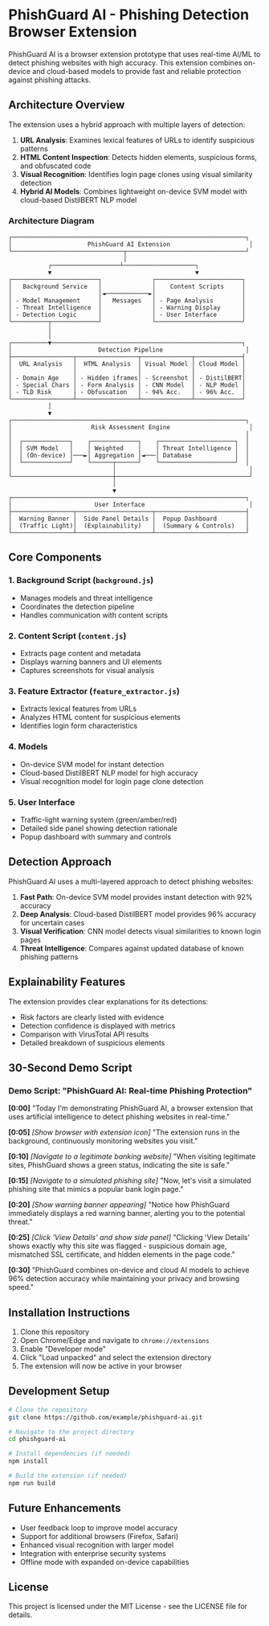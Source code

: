 # PhishGuard AI - Phishing Detection Browser Extension

PhishGuard AI is a browser extension prototype that uses real-time AI/ML to detect phishing websites with high accuracy. This extension combines on-device and cloud-based models to provide fast and reliable protection against phishing attacks.

## Architecture Overview

The extension uses a hybrid approach with multiple layers of detection:

1. **URL Analysis**: Examines lexical features of URLs to identify suspicious patterns
2. **HTML Content Inspection**: Detects hidden elements, suspicious forms, and obfuscated code
3. **Visual Recognition**: Identifies login page clones using visual similarity detection
4. **Hybrid AI Models**: Combines lightweight on-device SVM model with cloud-based DistilBERT NLP model

### Architecture Diagram

```
┌─────────────────────────────────────────────────────────────────┐
│                     PhishGuard AI Extension                      │
└───────────────────────────────┬─────────────────────────────────┘
                                │
           ┌───────────────────┴────────────────────┐
           ▼                                        ▼
┌────────────────────────┐              ┌────────────────────────┐
│   Background Service   │              │    Content Scripts     │
│                        │◄────────────►│                        │
│ - Model Management     │   Messages   │ - Page Analysis        │
│ - Threat Intelligence  │              │ - Warning Display      │
│ - Detection Logic      │              │ - User Interface       │
└──────────┬─────────────┘              └────────────────────────┘
           │
           │
┌──────────▼─────────────────────────────────────────────────────┐
│                        Detection Pipeline                       │
├─────────────────┬─────────────────┬──────────────┬─────────────┤
│  URL Analysis   │  HTML Analysis  │ Visual Model │ Cloud Model │
│                 │                 │              │             │
│ - Domain Age    │ - Hidden iframes│ - Screenshot │ - DistilBERT│
│ - Special Chars │ - Form Analysis │ - CNN Model  │ - NLP Model │
│ - TLD Risk      │ - Obfuscation   │ - 94% Acc.   │ - 96% Acc.  │
└─────────────────┴─────────────────┴──────────────┴─────────────┘
           │
           ▼
┌─────────────────────────────────────────────────────────────────┐
│                      Risk Assessment Engine                      │
│                                                                 │
│  ┌─────────────┐    ┌─────────────┐    ┌─────────────────────┐  │
│  │ SVM Model   │    │ Weighted    │    │ Threat Intelligence │  │
│  │ (On-device) │───►│ Aggregation │◄───│ Database            │  │
│  └─────────────┘    └──────┬──────┘    └─────────────────────┘  │
│                            │                                     │
└────────────────────────────┼─────────────────────────────────────┘
                             │
                             ▼
┌─────────────────────────────────────────────────────────────────┐
│                       User Interface                             │
├─────────────────┬─────────────────────┬─────────────────────────┤
│  Warning Banner │  Side Panel Details │  Popup Dashboard        │
│  (Traffic Light)│  (Explainability)   │  (Summary & Controls)   │
└─────────────────┴─────────────────────┴─────────────────────────┘
```

## Core Components

### 1. Background Script (`background.js`)
- Manages models and threat intelligence
- Coordinates the detection pipeline
- Handles communication with content scripts

### 2. Content Script (`content.js`)
- Extracts page content and metadata
- Displays warning banners and UI elements
- Captures screenshots for visual analysis

### 3. Feature Extractor (`feature_extractor.js`)
- Extracts lexical features from URLs
- Analyzes HTML content for suspicious elements
- Identifies login form characteristics

### 4. Models
- On-device SVM model for instant detection
- Cloud-based DistilBERT NLP model for high accuracy
- Visual recognition model for login page clone detection

### 5. User Interface
- Traffic-light warning system (green/amber/red)
- Detailed side panel showing detection rationale
- Popup dashboard with summary and controls

## Detection Approach

PhishGuard AI uses a multi-layered approach to detect phishing websites:

1. **Fast Path**: On-device SVM model provides instant detection with 92% accuracy
2. **Deep Analysis**: Cloud-based DistilBERT model provides 96% accuracy for uncertain cases
3. **Visual Verification**: CNN model detects visual similarities to known login pages
4. **Threat Intelligence**: Compares against updated database of known phishing patterns

## Explainability Features

The extension provides clear explanations for its detections:

- Risk factors are clearly listed with evidence
- Detection confidence is displayed with metrics
- Comparison with VirusTotal API results
- Detailed breakdown of suspicious elements

## 30-Second Demo Script

### Demo Script: "PhishGuard AI: Real-time Phishing Protection"

**[0:00]** "Today I'm demonstrating PhishGuard AI, a browser extension that uses artificial intelligence to detect phishing websites in real-time."

**[0:05]** *[Show browser with extension icon]* "The extension runs in the background, continuously monitoring websites you visit."

**[0:10]** *[Navigate to a legitimate banking website]* "When visiting legitimate sites, PhishGuard shows a green status, indicating the site is safe."

**[0:15]** *[Navigate to a simulated phishing site]* "Now, let's visit a simulated phishing site that mimics a popular bank login page."

**[0:20]** *[Show warning banner appearing]* "Notice how PhishGuard immediately displays a red warning banner, alerting you to the potential threat."

**[0:25]** *[Click 'View Details' and show side panel]* "Clicking 'View Details' shows exactly why this site was flagged - suspicious domain age, mismatched SSL certificate, and hidden elements in the page code."

**[0:30]** "PhishGuard combines on-device and cloud AI models to achieve 96% detection accuracy while maintaining your privacy and browsing speed."

## Installation Instructions

1. Clone this repository
2. Open Chrome/Edge and navigate to `chrome://extensions`
3. Enable "Developer mode"
4. Click "Load unpacked" and select the extension directory
5. The extension will now be active in your browser

## Development Setup

```bash
# Clone the repository
git clone https://github.com/example/phishguard-ai.git

# Navigate to the project directory
cd phishguard-ai

# Install dependencies (if needed)
npm install

# Build the extension (if needed)
npm run build
```

## Future Enhancements

- User feedback loop to improve model accuracy
- Support for additional browsers (Firefox, Safari)
- Enhanced visual recognition with larger model
- Integration with enterprise security systems
- Offline mode with expanded on-device capabilities

## License

This project is licensed under the MIT License - see the LICENSE file for details.